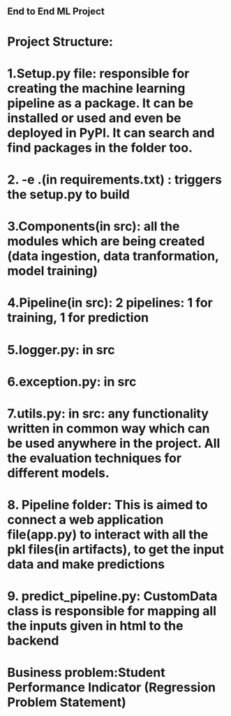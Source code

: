 ## End to End ML Project


# Project Structure:
# 1.Setup.py file: responsible for creating the machine learning pipeline as a package. It can be installed or used and even be deployed in PyPI. It can search and find packages in the folder too.

# 2. -e .(in requirements.txt) : triggers the setup.py to build

# 3.Components(in src): all the modules which are being created (data ingestion, data tranformation, model training)

# 4.Pipeline(in src): 2 pipelines: 1 for training, 1 for prediction

# 5.logger.py: in src

# 6.exception.py: in src

# 7.utils.py: in src: any functionality written in common way which can be used anywhere in the project. All the evaluation techniques for different models.

# 8. Pipeline folder: This is aimed to connect a web application file(app.py) to interact with all the pkl files(in artifacts), to get the input data and make predictions

# 9. predict_pipeline.py: CustomData class is responsible for mapping all the inputs given in html to the backend

# Business problem:Student Performance Indicator (Regression Problem Statement)